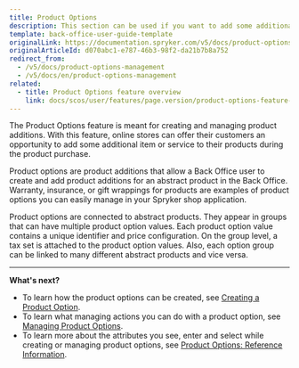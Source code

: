 ```yaml
---
title: Product Options
description: This section can be used if you want to add some additional services to your product- gift wrappings, insurance, etc.
template: back-office-user-guide-template
originalLink: https://documentation.spryker.com/v5/docs/product-options-management
originalArticleId: d070abc1-e787-46b3-98f2-da21b7b8a752
redirect_from:
  - /v5/docs/product-options-management
  - /v5/docs/en/product-options-management
related:
  - title: Product Options feature overview
    link: docs/scos/user/features/page.version/product-options-feature-overview.html
---
```


The Product Options feature is meant for creating and managing product additions. With this feature, online stores can offer their customers an opportunity to add some additional item or service to their products during the product purchase.

Product options are product additions that allow a Back Office user to create and add product additions for an abstract product in the Back Office. Warranty, insurance, or gift wrappings for products are examples of product options you can easily manage in your Spryker shop application.

Product options are connected to abstract products. They appear in groups that can have multiple product option values. Each product option value contains a unique identifier and price configuration. On the group level, a tax set is attached to the product option values. Also, each option group can be linked to many different abstract products and vice versa.
***
**What's next?**

* To learn how the product options can be created, see [Creating a Product Option](/docs/scos/user/back-office-user-guides/{{page.version}}/catalog/product-options/creating-product-options.html).
* To learn what managing actions you can do with a product option, see  [Managing Product Options](/docs/scos/user/back-office-user-guides/{{page.version}}/catalog/product-options/managing-product-options.html).
* To learn more about the attributes you see, enter and select while creating or managing product options, see [Product Options: Reference Information](/docs/scos/user/back-office-user-guides/{{page.version}}/catalog/product-options/references/product-options-reference-information.html).
